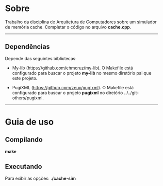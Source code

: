 # Sobre

Trabalho da disciplina de Arquitetura de Computadores sobre um simulador de memória cache.
Completar o código no arquivo **cache.cpp**.

---

## Dependências

Depende das seguintes bibliotecas:

- My-lib (https://github.com/ehmcruz/my-lib). O Makefile está configurado para buscar o projeto **my-lib** no mesmo diretório pai que este projeto.

- PugiXML (https://github.com/zeux/pugixml). O Makefile está configurado para buscar o projeto **pugixml** no diretório ../../git-others/pugixml.

---

# Guia de uso

## Compilando

**make**

## Executando

Para exibir as opções: **./cache-sim**
